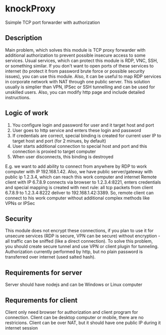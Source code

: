 # knockProxy
Ssimple TCP port forwarder with authorization

## Description
Main problem, which solves this module is TCP proxy forwarder with additional authorization to prevent possible insecure access to some services.
Usual services, which can protect this module is RDP, VNC, SSH, or something similar. If you don't want to open ports of these services to internet (to protect it from password brute force or possible security issues), you can use this module.
Also, it can be useful to map RDP services in corporate network with NAT through one public server.
This solution usually is simplier than VPN, IPSec or SSH tunnelling and can be used for unskilled users. Also, you can modify http page and include detailed instructions.

## Logic of work
1. You configure login and password for user and it target host and port
2. User goes to http service and enters these login and password
3. If credentials are correct, special binding is created for current user IP to target host and port (for 2 minues, by default)
4. User starts additional connection to special host and port and this connection is proxied to target computer
5. When user disconnects, this binding is destroyed

E.g. we want to add ability to connect from anywhere by RDP to work computer with IP 192.168.1.42.
Also, we have public server/gateway with public ip 1.2.3.4, which can reach this work computer and internet
Remote client with IP 6.7.8.9 connects via browser to 1.2.3.4:8221, enters credentials and special mapping is created with next rule:
all tcp packets from client 6.7.8.9 to 1.2.3.4:8222 deliver to 192.168.1.42:3389.
So, remote client can connect to his work computer without additional complex methods like VPNs or IPSec

## Security
This module does not encrypt these connections, if you plan to use it for unsecure services (RDP is secure, VPN can be secure) without encryption - all traffic can be sniffed (like a direct connection).
To solve this problem, you should create secure tunnel and use VPN or client plugin for tunneling.
Authorization currently performed by http, but no plain password is transferred over internet (used salted hash).

## Requirements for server
Server should have nodejs and can be Windows or Linux computer

## Requrements for client
Client only need browser for authorization and client program for connection. Client can be desktop computer or mobile, there are no restricions.
Client can be over NAT, but it should have one public IP during it internet session

